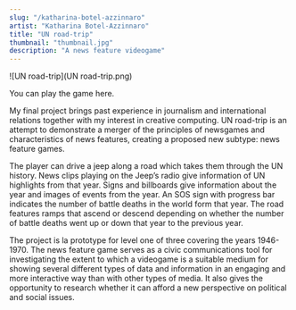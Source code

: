 ```yaml
---
slug: "/katharina-botel-azzinnaro"
artist: "Katharina Botel-Azzinnaro"
title: "UN road-trip"
thumbnail: "thumbnail.jpg"
description: "A news feature videogame"
---
```



![UN road-trip](UN road-trip.png)

You can play the game here. 

My final project brings past experience in journalism and international relations together with my interest in creative computing. UN road-trip is an attempt to demonstrate a merger of the principles of newsgames and characteristics of news features, creating a proposed new subtype: news feature games. 

The player can drive a jeep along a road which takes them through the UN history. News clips playing on the Jeep’s radio give information of UN highlights from that year. Signs and billboards give information about the year and images of events from the year. An SOS sign with progress bar indicates the number of battle deaths in the world form that year. The road features ramps that ascend or descend depending on whether the number of battle deaths went up or down that year to the previous year. 

The project is la prototype for level one of three covering the years 1946-1970. The news feature game serves as a civic communications tool for investigating the extent to which a videogame is a suitable medium for showing several different types of data and information in an engaging and more interactive way than with other types of media. It also gives the opportunity to research whether it can afford a new perspective on political and social issues.
